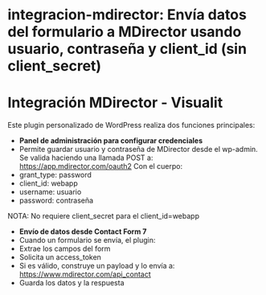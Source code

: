 # integracion-mdirector: Envía datos del formulario a MDirector usando usuario, contraseña y client_id (sin client_secret)

# Integración MDirector - Visualit

Este plugin personalizado de WordPress realiza dos funciones principales:

- **Panel de administración para configurar credenciales**
- Permite guardar usuario y contraseña de MDirector desde el wp-admin. Se valida haciendo una
llamada POST a: https://app.mdirector.com/oauth2
Con el cuerpo:
- grant_type: password
- client_id: webapp
- username: usuario
- password: contraseña

NOTA: No requiere client_secret para el client_id=webapp

- **Envío de datos desde Contact Form 7**
- Cuando un formulario se envía, el plugin:
- Extrae los campos del form
- Solicita un access_token
- Si es válido, construye un payload y lo envía a: https://www.mdirector.com/api_contact
- Guarda los datos y la respuesta

